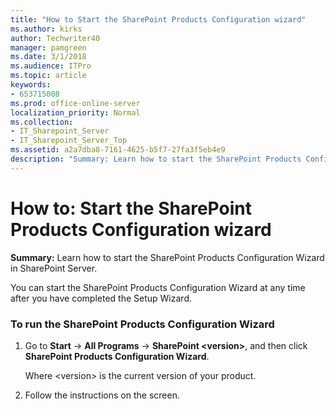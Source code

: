 ```yaml
---
title: "How to Start the SharePoint Products Configuration wizard"
ms.author: kirks
author: Techwriter40
manager: pamgreen
ms.date: 3/1/2018
ms.audience: ITPro
ms.topic: article
keywords:
- 653715008
ms.prod: office-online-server
localization_priority: Normal
ms.collection:
- IT_Sharepoint_Server
- IT_Sharepoint_Server_Top
ms.assetid: a2a7dba8-7161-4625-b5f7-27fa3f5eb4e9
description: "Summary: Learn how to start the SharePoint Products Configuration Wizard in SharePoint Server."
---
```


# How to: Start the SharePoint Products Configuration wizard

 **Summary:** Learn how to start the SharePoint Products Configuration Wizard in SharePoint Server. 
  
You can start the SharePoint Products Configuration Wizard at any time after you have completed the Setup Wizard.
  
### To run the SharePoint Products Configuration Wizard

1. Go to **Start** -> **All Programs** -> **SharePoint \<version\>**, and then click **SharePoint Products Configuration Wizard**. 
    
    Where \<version\> is the current version of your product.
    
2. Follow the instructions on the screen.
    

